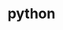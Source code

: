 ---
title: "python"
layout: cache
categories: [package, develop-2023-08-13]
meta: {"versions": ["3.10.12", "3.8.13", "3.8.17", "3.9.17"], "compilers": ["apple-clang@=14.0.0", "gcc@=11.1.0", "gcc@=11.3.0", "gcc@=12.1.0", "gcc@=7.3.1", "gcc@=7.5.0", "oneapi@=2023.2.0"], "oss": ["amzn2", "ubuntu18.04", "ubuntu20.04", "ubuntu22.04", "ventura"], "platforms": ["darwin", "linux"], "targets": ["aarch64", "neoverse_n1", "ppc64le", "x86_64", "x86_64_v3"], "stacks": ["aws-isc", "aws-isc-aarch64", "build_systems", "data-vis-sdk", "e4s", "e4s-oneapi", "e4s-power", "gpu-tests", "ml-darwin-aarch64-mps", "ml-linux-x86_64-cpu", "ml-linux-x86_64-cuda", "ml-linux-x86_64-rocm", "radiuss", "radiuss-aws", "radiuss-aws-aarch64", "root", "tutorial"], "num_specs": 21, "num_specs_by_stack": {"ml-darwin-aarch64-mps": 1, "root": 21, "aws-isc-aarch64": 2, "radiuss-aws-aarch64": 2, "aws-isc": 1, "radiuss-aws": 1, "e4s-power": 3, "radiuss": 3, "build_systems": 1, "e4s-oneapi": 1, "gpu-tests": 1, "e4s": 3, "data-vis-sdk": 1, "ml-linux-x86_64-cuda": 2, "ml-linux-x86_64-rocm": 2, "tutorial": 2, "ml-linux-x86_64-cpu": 2}}
spec_details: [{"hash": "qxho47am6g5xunp4rekldpmajhr72sfi", "compiler": "apple-clang@=14.0.0", "versions": ["3.10.12"], "os": "ventura", "platform": "darwin", "target": "aarch64", "variants": ["build_system=generic", "+bz2", "+crypt", "+ctypes", "+dbm", "~debug", "+libxml2", "+lzma", "~nis", "~optimizations", "patches=0d98e93,7d40923,f2fd060", "+pic", "+pyexpat", "+pythoncmd", "+readline", "+shared", "+sqlite3", "+ssl", "~tkinter", "+uuid", "+zlib"], "stacks": ["ml-darwin-aarch64-mps", "root"], "size": "-", "tarball": "https://binaries.spack.io/releases/develop-2023-08-13/build_cache/darwin-ventura-aarch64/apple-clang-14.0.0/python-3.10.12/darwin-ventura-aarch64-apple-clang-14.0.0-python-3.10.12-qxho47am6g5xunp4rekldpmajhr72sfi.spack"}, {"hash": "rexglmyohxpu3orkmpxvzushz3qjxugk", "compiler": "gcc@=7.3.1", "versions": ["3.10.12"], "os": "amzn2", "platform": "linux", "target": "aarch64", "variants": ["build_system=generic", "+bz2", "+crypt", "+ctypes", "+dbm", "~debug", "+libxml2", "+lzma", "~nis", "~optimizations", "patches=0d98e93,7d40923,f2fd060", "+pic", "+pyexpat", "+pythoncmd", "+readline", "+shared", "+sqlite3", "+ssl", "~tkinter", "+uuid", "+zlib"], "stacks": ["aws-isc-aarch64", "root"], "size": "-", "tarball": "https://binaries.spack.io/releases/develop-2023-08-13/build_cache/linux-amzn2-aarch64/gcc-7.3.1/python-3.10.12/linux-amzn2-aarch64-gcc-7.3.1-python-3.10.12-rexglmyohxpu3orkmpxvzushz3qjxugk.spack"}, {"hash": "umkq53bukzv2gbcktuhaczwvk43rrncc", "compiler": "gcc@=7.3.1", "versions": ["3.10.12"], "os": "amzn2", "platform": "linux", "target": "aarch64", "variants": ["build_system=generic", "+bz2", "+crypt", "+ctypes", "+dbm", "~debug", "+libxml2", "+lzma", "~nis", "~optimizations", "patches=0d98e93,7d40923,f2fd060", "+pic", "+pyexpat", "+pythoncmd", "+readline", "+shared", "+sqlite3", "+ssl", "~tkinter", "+uuid", "+zlib"], "stacks": ["radiuss-aws-aarch64", "root"], "size": "-", "tarball": "https://binaries.spack.io/releases/develop-2023-08-13/build_cache/linux-amzn2-aarch64/gcc-7.3.1/python-3.10.12/linux-amzn2-aarch64-gcc-7.3.1-python-3.10.12-umkq53bukzv2gbcktuhaczwvk43rrncc.spack"}, {"hash": "miuomolwctw4h3henqhq2prmihp4i3a3", "compiler": "gcc@=7.3.1", "versions": ["3.10.12"], "os": "amzn2", "platform": "linux", "target": "neoverse_n1", "variants": ["build_system=generic", "+bz2", "+crypt", "+ctypes", "+dbm", "~debug", "+libxml2", "+lzma", "~nis", "~optimizations", "patches=0d98e93,7d40923,f2fd060", "+pic", "+pyexpat", "+pythoncmd", "+readline", "+shared", "+sqlite3", "+ssl", "~tkinter", "+uuid", "+zlib"], "stacks": ["aws-isc-aarch64", "root"], "size": "-", "tarball": "https://binaries.spack.io/releases/develop-2023-08-13/build_cache/linux-amzn2-neoverse_n1/gcc-7.3.1/python-3.10.12/linux-amzn2-neoverse_n1-gcc-7.3.1-python-3.10.12-miuomolwctw4h3henqhq2prmihp4i3a3.spack"}, {"hash": "cfgfsd74m5by7lq4aqsdcx7mo574wd4n", "compiler": "gcc@=7.3.1", "versions": ["3.10.12"], "os": "amzn2", "platform": "linux", "target": "neoverse_n1", "variants": ["build_system=generic", "+bz2", "+crypt", "+ctypes", "+dbm", "~debug", "+libxml2", "+lzma", "~nis", "~optimizations", "patches=0d98e93,7d40923,f2fd060", "+pic", "+pyexpat", "+pythoncmd", "+readline", "+shared", "+sqlite3", "+ssl", "~tkinter", "+uuid", "+zlib"], "stacks": ["radiuss-aws-aarch64", "root"], "size": "-", "tarball": "https://binaries.spack.io/releases/develop-2023-08-13/build_cache/linux-amzn2-neoverse_n1/gcc-7.3.1/python-3.10.12/linux-amzn2-neoverse_n1-gcc-7.3.1-python-3.10.12-cfgfsd74m5by7lq4aqsdcx7mo574wd4n.spack"}, {"hash": "7ttztmkgzqrcpj5pyuo24zhhmbpth7uo", "compiler": "gcc@=7.3.1", "versions": ["3.10.12"], "os": "amzn2", "platform": "linux", "target": "x86_64_v3", "variants": ["build_system=generic", "+bz2", "+crypt", "+ctypes", "+dbm", "~debug", "+libxml2", "+lzma", "~nis", "~optimizations", "patches=0d98e93,7d40923,f2fd060", "+pic", "+pyexpat", "+pythoncmd", "+readline", "+shared", "+sqlite3", "+ssl", "~tkinter", "+uuid", "+zlib"], "stacks": ["aws-isc", "root"], "size": "-", "tarball": "https://binaries.spack.io/releases/develop-2023-08-13/build_cache/linux-amzn2-x86_64_v3/gcc-7.3.1/python-3.10.12/linux-amzn2-x86_64_v3-gcc-7.3.1-python-3.10.12-7ttztmkgzqrcpj5pyuo24zhhmbpth7uo.spack"}, {"hash": "tu3gm4swsg34lyelus3ytioj2hdxe3lw", "compiler": "gcc@=7.3.1", "versions": ["3.10.12"], "os": "amzn2", "platform": "linux", "target": "x86_64_v3", "variants": ["build_system=generic", "+bz2", "+crypt", "+ctypes", "+dbm", "~debug", "+libxml2", "+lzma", "~nis", "~optimizations", "patches=0d98e93,7d40923,f2fd060", "+pic", "+pyexpat", "+pythoncmd", "+readline", "+shared", "+sqlite3", "+ssl", "~tkinter", "+uuid", "+zlib"], "stacks": ["root", "radiuss-aws"], "size": "-", "tarball": "https://binaries.spack.io/releases/develop-2023-08-13/build_cache/linux-amzn2-x86_64_v3/gcc-7.3.1/python-3.10.12/linux-amzn2-x86_64_v3-gcc-7.3.1-python-3.10.12-tu3gm4swsg34lyelus3ytioj2hdxe3lw.spack"}, {"hash": "j7rik54mq6mupo5fvk72sc2pnagiz7n6", "compiler": "gcc@=11.1.0", "versions": ["3.10.12"], "os": "ubuntu20.04", "platform": "linux", "target": "ppc64le", "variants": ["build_system=generic", "+bz2", "+crypt", "+ctypes", "+dbm", "~debug", "+libxml2", "+lzma", "~nis", "~optimizations", "patches=0d98e93,7d40923,f2fd060", "+pic", "+pyexpat", "+pythoncmd", "+readline", "+shared", "+sqlite3", "+ssl", "~tkinter", "+uuid", "+zlib"], "stacks": ["e4s-power", "root"], "size": "-", "tarball": "https://binaries.spack.io/releases/develop-2023-08-13/build_cache/linux-ubuntu20.04-ppc64le/gcc-11.1.0/python-3.10.12/linux-ubuntu20.04-ppc64le-gcc-11.1.0-python-3.10.12-j7rik54mq6mupo5fvk72sc2pnagiz7n6.spack"}, {"hash": "ezib3uixq2fd66keeya5ewb222buye62", "compiler": "gcc@=7.5.0", "versions": ["3.10.12"], "os": "ubuntu18.04", "platform": "linux", "target": "x86_64_v3", "variants": ["build_system=generic", "+bz2", "+crypt", "+ctypes", "+dbm", "~debug", "+libxml2", "+lzma", "~nis", "~optimizations", "patches=0d98e93,7d40923,f2fd060", "+pic", "+pyexpat", "+pythoncmd", "+readline", "+shared", "+sqlite3", "+ssl", "~tkinter", "+uuid", "+zlib"], "stacks": ["radiuss", "root", "build_systems"], "size": "-", "tarball": "https://binaries.spack.io/releases/develop-2023-08-13/build_cache/linux-ubuntu18.04-x86_64_v3/gcc-7.5.0/python-3.10.12/linux-ubuntu18.04-x86_64_v3-gcc-7.5.0-python-3.10.12-ezib3uixq2fd66keeya5ewb222buye62.spack"}, {"hash": "ejainyfyuh5tudhnyjftypawid6yyqwj", "compiler": "gcc@=7.5.0", "versions": ["3.8.17"], "os": "ubuntu18.04", "platform": "linux", "target": "x86_64_v3", "variants": ["build_system=generic", "+bz2", "+crypt", "+ctypes", "+dbm", "~debug", "+libxml2", "+lzma", "~nis", "~optimizations", "patches=0d98e93,4c24573,f2fd060", "+pic", "+pyexpat", "+pythoncmd", "+readline", "+shared", "+sqlite3", "+ssl", "~tkinter", "+uuid", "+zlib"], "stacks": ["radiuss", "root"], "size": "-", "tarball": "https://binaries.spack.io/releases/develop-2023-08-13/build_cache/linux-ubuntu18.04-x86_64_v3/gcc-7.5.0/python-3.8.17/linux-ubuntu18.04-x86_64_v3-gcc-7.5.0-python-3.8.17-ejainyfyuh5tudhnyjftypawid6yyqwj.spack"}, {"hash": "yoafqdme2icndbdky3os3inn22ndu6eg", "compiler": "gcc@=7.5.0", "versions": ["3.10.12"], "os": "ubuntu18.04", "platform": "linux", "target": "x86_64_v3", "variants": ["build_system=generic", "+bz2", "+crypt", "+ctypes", "+dbm", "~debug", "+libxml2", "+lzma", "~nis", "~optimizations", "patches=0d98e93,7d40923,f2fd060", "+pic", "+pyexpat", "+pythoncmd", "+readline", "+shared", "+sqlite3", "+ssl", "~tkinter", "+uuid", "+zlib"], "stacks": ["radiuss", "root"], "size": "-", "tarball": "https://binaries.spack.io/releases/develop-2023-08-13/build_cache/linux-ubuntu18.04-x86_64_v3/gcc-7.5.0/python-3.10.12/linux-ubuntu18.04-x86_64_v3-gcc-7.5.0-python-3.10.12-yoafqdme2icndbdky3os3inn22ndu6eg.spack"}, {"hash": "wj3ttsi2nlaqdicxhkkeigjdzprt773p", "compiler": "gcc@=11.1.0", "versions": ["3.8.17"], "os": "ubuntu20.04", "platform": "linux", "target": "ppc64le", "variants": ["build_system=generic", "+bz2", "+crypt", "+ctypes", "+dbm", "~debug", "+libxml2", "+lzma", "~nis", "~optimizations", "patches=0d98e93,4c24573,f2fd060", "+pic", "+pyexpat", "+pythoncmd", "+readline", "+shared", "+sqlite3", "+ssl", "~tkinter", "+uuid", "+zlib"], "stacks": ["e4s-power", "root"], "size": "-", "tarball": "https://binaries.spack.io/releases/develop-2023-08-13/build_cache/linux-ubuntu20.04-ppc64le/gcc-11.1.0/python-3.8.17/linux-ubuntu20.04-ppc64le-gcc-11.1.0-python-3.8.17-wj3ttsi2nlaqdicxhkkeigjdzprt773p.spack"}, {"hash": "2cbglrsqxh77btpkzjghzwsp24t2wrju", "compiler": "gcc@=11.1.0", "versions": ["3.8.17"], "os": "ubuntu20.04", "platform": "linux", "target": "ppc64le", "variants": ["build_system=generic", "+bz2", "+crypt", "+ctypes", "+dbm", "~debug", "+libxml2", "+lzma", "~nis", "~optimizations", "patches=0d98e93,4c24573,f2fd060", "+pic", "+pyexpat", "+pythoncmd", "+readline", "+shared", "+sqlite3", "+ssl", "~tkinter", "+uuid", "+zlib"], "stacks": ["e4s-power", "root"], "size": "-", "tarball": "https://binaries.spack.io/releases/develop-2023-08-13/build_cache/linux-ubuntu20.04-ppc64le/gcc-11.1.0/python-3.8.17/linux-ubuntu20.04-ppc64le-gcc-11.1.0-python-3.8.17-2cbglrsqxh77btpkzjghzwsp24t2wrju.spack"}, {"hash": "qksnjx5ksp6ptpbjoaoodqjtl7blktk4", "compiler": "oneapi@=2023.2.0", "versions": ["3.8.17"], "os": "ubuntu20.04", "platform": "linux", "target": "x86_64", "variants": ["build_system=generic", "+bz2", "+crypt", "+ctypes", "+dbm", "~debug", "+libxml2", "+lzma", "~nis", "~optimizations", "patches=0d98e93,4c24573,f2fd060", "+pic", "+pyexpat", "+pythoncmd", "+readline", "+shared", "+sqlite3", "+ssl", "~tkinter", "+uuid", "+zlib"], "stacks": ["e4s-oneapi", "root"], "size": "-", "tarball": "https://binaries.spack.io/releases/develop-2023-08-13/build_cache/linux-ubuntu20.04-x86_64/oneapi-2023.2.0/python-3.8.17/linux-ubuntu20.04-x86_64-oneapi-2023.2.0-python-3.8.17-qksnjx5ksp6ptpbjoaoodqjtl7blktk4.spack"}, {"hash": "szmwakxfec4cq3i3h6mbisppq3wx3ziz", "compiler": "gcc@=11.1.0", "versions": ["3.8.13"], "os": "ubuntu20.04", "platform": "linux", "target": "x86_64_v3", "variants": ["build_system=generic", "+bz2", "+crypt", "+ctypes", "+dbm", "~debug", "+libxml2", "+lzma", "~nis", "~optimizations", "patches=0d98e93,4c24573,f2fd060", "+pic", "+pyexpat", "+pythoncmd", "+readline", "+shared", "+sqlite3", "+ssl", "~tkinter", "+uuid", "+zlib"], "stacks": ["gpu-tests", "e4s", "root"], "size": "-", "tarball": "https://binaries.spack.io/releases/develop-2023-08-13/build_cache/linux-ubuntu20.04-x86_64_v3/gcc-11.1.0/python-3.8.13/linux-ubuntu20.04-x86_64_v3-gcc-11.1.0-python-3.8.13-szmwakxfec4cq3i3h6mbisppq3wx3ziz.spack"}, {"hash": "5i6exurda6nubaflxyf2qq54jvdunqbf", "compiler": "gcc@=11.1.0", "versions": ["3.8.13"], "os": "ubuntu20.04", "platform": "linux", "target": "x86_64_v3", "variants": ["build_system=generic", "+bz2", "+crypt", "+ctypes", "+dbm", "~debug", "+libxml2", "+lzma", "~nis", "~optimizations", "patches=0d98e93,4c24573,f2fd060", "+pic", "+pyexpat", "+pythoncmd", "+readline", "+shared", "+sqlite3", "+ssl", "~tkinter", "+uuid", "+zlib"], "stacks": ["e4s", "root"], "size": "-", "tarball": "https://binaries.spack.io/releases/develop-2023-08-13/build_cache/linux-ubuntu20.04-x86_64_v3/gcc-11.1.0/python-3.8.13/linux-ubuntu20.04-x86_64_v3-gcc-11.1.0-python-3.8.13-5i6exurda6nubaflxyf2qq54jvdunqbf.spack"}, {"hash": "rrl733hrskt45tnatefl4vzfy7y5aa2w", "compiler": "gcc@=11.1.0", "versions": ["3.10.12"], "os": "ubuntu20.04", "platform": "linux", "target": "x86_64_v3", "variants": ["build_system=generic", "+bz2", "+crypt", "+ctypes", "+dbm", "~debug", "+libxml2", "+lzma", "~nis", "~optimizations", "patches=0d98e93,7d40923,f2fd060", "+pic", "+pyexpat", "+pythoncmd", "+readline", "+shared", "+sqlite3", "+ssl", "~tkinter", "+uuid", "+zlib"], "stacks": ["e4s", "root"], "size": "-", "tarball": "https://binaries.spack.io/releases/develop-2023-08-13/build_cache/linux-ubuntu20.04-x86_64_v3/gcc-11.1.0/python-3.10.12/linux-ubuntu20.04-x86_64_v3-gcc-11.1.0-python-3.10.12-rrl733hrskt45tnatefl4vzfy7y5aa2w.spack"}, {"hash": "lw3j6ipdxjbwecqs2rtwaftoea2paqgn", "compiler": "gcc@=11.1.0", "versions": ["3.8.17"], "os": "ubuntu20.04", "platform": "linux", "target": "x86_64_v3", "variants": ["build_system=generic", "+bz2", "+crypt", "+ctypes", "+dbm", "~debug", "+libxml2", "+lzma", "~nis", "~optimizations", "patches=0d98e93,4c24573,f2fd060", "+pic", "+pyexpat", "+pythoncmd", "+readline", "+shared", "+sqlite3", "+ssl", "~tkinter", "+uuid", "+zlib"], "stacks": ["data-vis-sdk", "root"], "size": "-", "tarball": "https://binaries.spack.io/releases/develop-2023-08-13/build_cache/linux-ubuntu20.04-x86_64_v3/gcc-11.1.0/python-3.8.17/linux-ubuntu20.04-x86_64_v3-gcc-11.1.0-python-3.8.17-lw3j6ipdxjbwecqs2rtwaftoea2paqgn.spack"}, {"hash": "26r6nq6pelnj2oizfqlq7bkhzd4pglok", "compiler": "gcc@=11.3.0", "versions": ["3.10.12"], "os": "ubuntu22.04", "platform": "linux", "target": "x86_64_v3", "variants": ["build_system=generic", "+bz2", "+crypt", "+ctypes", "+dbm", "~debug", "+libxml2", "+lzma", "~nis", "~optimizations", "patches=0d98e93,7d40923,f2fd060", "+pic", "+pyexpat", "+pythoncmd", "+readline", "+shared", "+sqlite3", "+ssl", "~tkinter", "+uuid", "+zlib"], "stacks": ["ml-linux-x86_64-cuda", "ml-linux-x86_64-rocm", "root", "tutorial", "ml-linux-x86_64-cpu"], "size": "-", "tarball": "https://binaries.spack.io/releases/develop-2023-08-13/build_cache/linux-ubuntu22.04-x86_64_v3/gcc-11.3.0/python-3.10.12/linux-ubuntu22.04-x86_64_v3-gcc-11.3.0-python-3.10.12-26r6nq6pelnj2oizfqlq7bkhzd4pglok.spack"}, {"hash": "yz6bnyayuexeet2vj7vt2eitjplze7q2", "compiler": "gcc@=11.3.0", "versions": ["3.9.17"], "os": "ubuntu22.04", "platform": "linux", "target": "x86_64_v3", "variants": ["build_system=generic", "+bz2", "+crypt", "+ctypes", "+dbm", "~debug", "+libxml2", "+lzma", "~nis", "~optimizations", "patches=0d98e93,4c24573,f2fd060", "+pic", "+pyexpat", "+pythoncmd", "+readline", "+shared", "+sqlite3", "+ssl", "~tkinter", "+uuid", "+zlib"], "stacks": ["ml-linux-x86_64-cuda", "ml-linux-x86_64-rocm", "ml-linux-x86_64-cpu", "root"], "size": "-", "tarball": "https://binaries.spack.io/releases/develop-2023-08-13/build_cache/linux-ubuntu22.04-x86_64_v3/gcc-11.3.0/python-3.9.17/linux-ubuntu22.04-x86_64_v3-gcc-11.3.0-python-3.9.17-yz6bnyayuexeet2vj7vt2eitjplze7q2.spack"}, {"hash": "vlb4qf6syxarl7ewufec2y6obzqkrzs3", "compiler": "gcc@=12.1.0", "versions": ["3.10.12"], "os": "ubuntu22.04", "platform": "linux", "target": "x86_64_v3", "variants": ["build_system=generic", "+bz2", "+crypt", "+ctypes", "+dbm", "~debug", "+libxml2", "+lzma", "~nis", "~optimizations", "patches=0d98e93,7d40923,f2fd060", "+pic", "+pyexpat", "+pythoncmd", "+readline", "+shared", "+sqlite3", "+ssl", "~tkinter", "+uuid", "+zlib"], "stacks": ["tutorial", "root"], "size": "-", "tarball": "https://binaries.spack.io/releases/develop-2023-08-13/build_cache/linux-ubuntu22.04-x86_64_v3/gcc-12.1.0/python-3.10.12/linux-ubuntu22.04-x86_64_v3-gcc-12.1.0-python-3.10.12-vlb4qf6syxarl7ewufec2y6obzqkrzs3.spack"}]
---